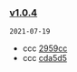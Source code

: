 ### [v1.0.4](https://github.com/opuseirios/ui-demo/compare/v1.0.3...v1.0.4)

`2021-07-19`

- ccc [2959cc](https://github.com/opuseirios/ui-demo/commit/2959ccdadde4994abd6c8c4622ec310764f10eb5)
- ccc [cda5d5](https://github.com/opuseirios/ui-demo/commit/cda5d557478af78f16d897f7ab8b39eeae204ece)
